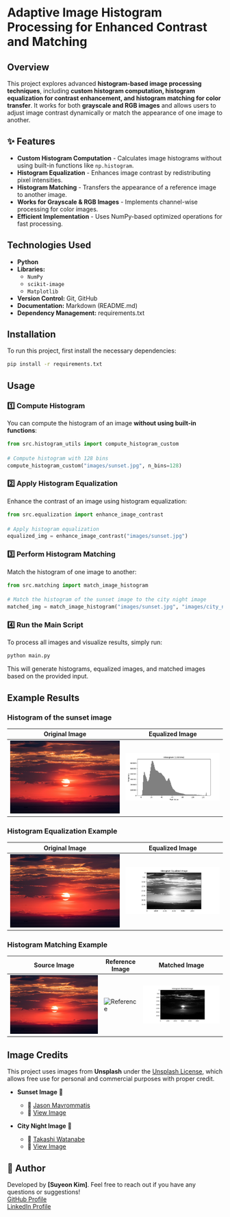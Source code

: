 # Adaptive Image Histogram Processing for Enhanced Contrast and Matching

## Overview
This project explores advanced **histogram-based image processing techniques**, including **custom histogram computation, histogram equalization for contrast enhancement, and histogram matching for color transfer**. It works for both **grayscale and RGB images** and allows users to adjust image contrast dynamically or match the appearance of one image to another.

## ✨ Features
- **Custom Histogram Computation** - Calculates image histograms without using built-in functions like `np.histogram`.
- **Histogram Equalization** - Enhances image contrast by redistributing pixel intensities.
- **Histogram Matching** - Transfers the appearance of a reference image to another image.
- **Works for Grayscale & RGB Images** - Implements channel-wise processing for color images.
- **Efficient Implementation** - Uses NumPy-based optimized operations for fast processing.

## Technologies Used
- **Python**
- **Libraries:**
  - `NumPy`
  - `scikit-image`
  - `Matplotlib`
- **Version Control:** Git, GitHub
- **Documentation:** Markdown (README.md)
- **Dependency Management:** requirements.txt

## Installation
To run this project, first install the necessary dependencies:

```bash
pip install -r requirements.txt
```

## Usage
### 1️⃣ Compute Histogram
You can compute the histogram of an image **without using built-in functions**:

```python
from src.histogram_utils import compute_histogram_custom

# Compute histogram with 128 bins
compute_histogram_custom("images/sunset.jpg", n_bins=128)
```

### 2️⃣ Apply Histogram Equalization
Enhance the contrast of an image using histogram equalization:

```python
from src.equalization import enhance_image_contrast

# Apply histogram equalization
equalized_img = enhance_image_contrast("images/sunset.jpg")
```

### 3️⃣ Perform Histogram Matching
Match the histogram of one image to another:

```python
from src.matching import match_image_histogram

# Match the histogram of the sunset image to the city night image
matched_img = match_image_histogram("images/sunset.jpg", "images/city_night.jpg")
```

### 4️⃣ Run the Main Script
To process all images and visualize results, simply run:

```bash
python main.py
```

This will generate histograms, equalized images, and matched images based on the provided input.

## Example Results
### Histogram of the sunset image
| Original Image | Equalized Image |
|---------------|----------------|
| ![Original](images/sunset.jpg) | ![Equalized](images/Figure_1.png) |

### Histogram Equalization Example
| Original Image | Equalized Image |
|---------------|----------------|
| ![Original](images/sunset.jpg) | ![Equalized](images/Figure_2.png) |

### Histogram Matching Example
| Source Image | Reference Image | Matched Image |
|-------------|----------------|---------------|
| ![Source](images/sunset.jpg) | ![Reference](images/city_night.jpg) | ![Matched](images/Figure_3.png) |

## Image Credits
This project uses images from **Unsplash** under the [Unsplash License](https://unsplash.com/license), which allows free use for personal and commercial purposes with proper credit.

- **Sunset Image** 🌅  
  - 📸 [Jason Mavrommatis](https://unsplash.com/@jeisblack)  
  - 🔗 [View Image](https://unsplash.com/photos/GPPAjJicemU)  

- **City Night Image** 🌃  
  - 📸 [Takashi Watanabe](https://unsplash.com/@hasu_has)  
  - 🔗 [View Image](https://unsplash.com/photos/f2DL8oI-7N8)  

## 🐝 Author
Developed by **[Suyeon Kim]**. Feel free to reach out if you have any questions or suggestions!  
[GitHub Profile](https://github.com/suyeonkim1010/Projects.git)  
[LinkedIn Profile](https://www.linkedin.com/in/suyeon-kim-a43730256/)  

